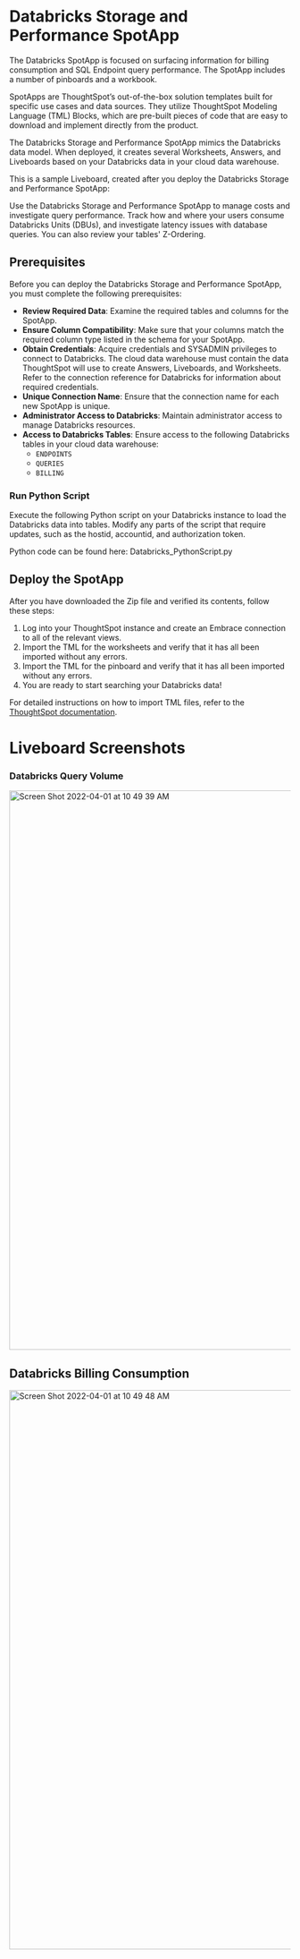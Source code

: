 
# Databricks Storage and Performance SpotApp

The Databricks SpotApp is focused on surfacing information for billing consumption and SQL Endpoint query performance. The SpotApp includes a number of pinboards and a workbook.

SpotApps are ThoughtSpot’s out-of-the-box solution templates built for specific use cases and data sources. They utilize ThoughtSpot Modeling Language (TML) Blocks, which are pre-built pieces of code that are easy to download and implement directly from the product.

The Databricks Storage and Performance SpotApp mimics the Databricks data model. When deployed, it creates several Worksheets, Answers, and Liveboards based on your Databricks data in your cloud data warehouse.

This is a sample Liveboard, created after you deploy the Databricks Storage and Performance SpotApp:

Use the Databricks Storage and Performance SpotApp to manage costs and investigate query performance. Track how and where your users consume Databricks Units (DBUs), and investigate latency issues with database queries. You can also review your tables' Z-Ordering.

## Prerequisites

Before you can deploy the Databricks Storage and Performance SpotApp, you must complete the following prerequisites:

- **Review Required Data**: Examine the required tables and columns for the SpotApp.
- **Ensure Column Compatibility**: Make sure that your columns match the required column type listed in the schema for your SpotApp.
- **Obtain Credentials**: Acquire credentials and SYSADMIN privileges to connect to Databricks. The cloud data warehouse must contain the data ThoughtSpot will use to create Answers, Liveboards, and Worksheets. Refer to the connection reference for Databricks for information about required credentials.
- **Unique Connection Name**: Ensure that the connection name for each new SpotApp is unique.
- **Administrator Access to Databricks**: Maintain administrator access to manage Databricks resources.
- **Access to Databricks Tables**: Ensure access to the following Databricks tables in your cloud data warehouse:
  - `ENDPOINTS`
  - `QUERIES`
  - `BILLING`

### Run Python Script

Execute the following Python script on your Databricks instance to load the Databricks data into tables. Modify any parts of the script that require updates, such as the hostid, accountid, and authorization token.

Python code can be found here: Databricks_PythonScript.py

## Deploy the SpotApp

After you have downloaded the Zip file and verified its contents, follow these steps:

1. Log into your ThoughtSpot instance and create an Embrace connection to all of the relevant views.
2. Import the TML for the worksheets and verify that it has all been imported without any errors.
3. Import the TML for the pinboard and verify that it has all been imported without any errors.
4. You are ready to start searching your Databricks data!

For detailed instructions on how to import TML files, refer to the [ThoughtSpot documentation](https://docs.thoughtspot.com/software/latest/tml-import-export-multiple).

# Liveboard Screenshots 

### Databricks Query Volume 
<img width="1000" alt="Screen Shot 2022-04-01 at 10 49 39 AM" src="https://user-images.githubusercontent.com/102629468/161316611-e8dde8be-cf3c-41cd-8c69-1f6c1b0cc03c.png">


## Databricks Billing Consumption
<img width="1000" alt="Screen Shot 2022-04-01 at 10 49 48 AM" src="https://user-images.githubusercontent.com/102629468/161316600-00dc640a-ae54-41ea-a155-9ac2c557eb4c.png">
